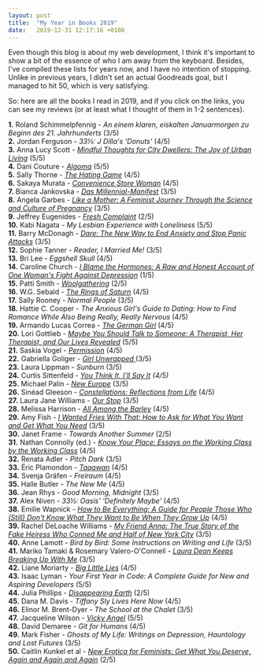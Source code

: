 ```yaml
---
layout: post
title:  "My Year in Books 2019"
date:   2019-12-31 12:17:16 +0100
---
```


Even though this blog is about my web development, I think it's important to show a bit of the essence of who I am away from the keyboard. Besides, I've compiled these lists for years now, and I have no intention of stopping. Unlike in previous years, I didn't set an actual Goodreads goal, but I managed to hit 50, which is very satisfying.

So: here are all the books I read in 2019, and if you click on the links, you can see my reviews (or at least what I thought of them in 1-2 sentences).

<strong>1.</strong> Roland Schimmelpfennig - <i>An einem klaren, eiskalten Januarmorgen zu Beginn des 21. Jahrhunderts</i> (3/5)<br>
<strong>2.</strong> Jordan Ferguson - <i>33⅓: J Dilla's 'Donuts' </i>(4/5)<br>
<strong>3.</strong> Anna Lucy Scott - <i><a href="https://www.goodreads.com/review/show/2675176928">Mindful Thoughts for City Dwellers: The Joy of Urban Living</a></i> (5/5)<br>
<strong>4.</strong> Dani Couture - <i><a href="https://www.goodreads.com/review/show/849912433?">Algoma</a></i> (5/5)<br>
<strong>5.</strong> Sally Thorne - <i><a href="https://www.goodreads.com/review/show/2699848932">The Hating Game</a></i> (4/5)<br>
<strong>6.</strong> Sakaya Murata -<i> <a href="https://www.goodreads.com/review/show/2475361196">Convenience Store Woman</a></i> (4/5)<br>
<strong>7.</strong> Bianca Jankovska - <i><a href="https://www.goodreads.com/review/show/2708666096">Das Millennial-Manifest</a></i> (3/5)<br>
<strong>8.</strong> Angela Garbes - <i><a href="https://www.goodreads.com/review/show/2617318657">Like a Mother: A Feminist Journey Through the Science and Culture of Pregnancy</a></i> (3/5)<br>
<strong>9.</strong> Jeffrey Eugenides - <i><a href="https://www.goodreads.com/review/show/1992404339">Fresh Complaint</a></i> (2/5)<br>
<strong>10.</strong> Kabi Nagata - <i>My Lesbian Experience with Loneliness</i> (5/5)<br>
<strong>11.</strong> Barry McDonagh - <i><a href="https://www.goodreads.com/review/show/2746727178">Dare: The New Way to End Anxiety and Stop Panic Attacks</a></i> (3/5)<br>
<strong>12.</strong> Sophie Tanner - <i>Reader, I Married Me! </i>(3/5)<br>
<strong>13.</strong> Bri Lee - <i>Eggshell Skull </i>(4/5)<br>
<strong>14.</strong> Caroline Church - <i><a href="https://www.goodreads.com/review/show/2764449714">I Blame the Hormones: A Raw and Honest Account of One Woman's Fight Against Depression</a></i> (1/5)<br>
<strong>15.</strong> Patti Smith - <a href="https://www.goodreads.com/review/show/1878963029"><i>Woolgathering</i></a> (2/5)<br>
<strong>16.</strong> W.G. Sebald - <a href="https://www.goodreads.com/review/show/1458843122"><i>The</i> <i>Rings of Saturn</i></a> (4/5)<br>
<strong>17.</strong> Sally Rooney - <i>Normal People</i> (3/5)<br>
<strong>18.</strong> Hattie C. Cooper - <i>The Anxious Girl's Guide to Dating: How to Find Romance While Also Being Really, Really Nervous </i>(4/5)<br>
<strong>19.</strong> Armando Lucas Correa - <i><a href="https://www.goodreads.com/review/show/2830016788">The German Girl</a></i> (4/5)<br>
<strong>20.</strong> Lori Gottlieb - <i><a href="https://www.goodreads.com/review/show/2834406167">Maybe You Should Talk to Someone: A Therapist, Her Therapist, and Our Lives Revealed</a></i> (5/5)<br>
<strong>21.</strong> Saskia Vogel - <i><a href="https://www.goodreads.com/review/show/2690982330">Permission</a></i> (4/5)<br>
<strong>22.</strong> Gabriella Goliger - <i><a href="https://www.goodreads.com/review/show/2877661137">Girl Unwrapped </a></i>(3/5)<br>
<strong>23.</strong> Laura Lippman - <i>Sunburn</i> (3/5)<br>
<strong>24.</strong> Curtis Sittenfeld - <i><a href="https://www.goodreads.com/review/show/2904764393">You Think It, I'll Say It</a> (4/5)</i><br>
<strong>25.</strong> Michael Palin - <i><a href="https://www.goodreads.com/review/show/2932810220">New Europe</a> </i>(3/5)<br>
<strong>26.</strong> Sinéad Gleeson - <i><a href="https://www.goodreads.com/review/show/2941928664">Constellations: Reflections from Life</a></i> (4/5)<br>
<strong>27.</strong> Laura Jane Williams - <i><a href="https://www.goodreads.com/review/show/2782924515">Our Stop</a></i> (3/5)<br>
<strong>28.</strong> Melissa Harrison - <i><a href="https://www.goodreads.com/review/show/2536387806">All Among the Barley</a></i> (4/5)<br>
<strong>29.</strong> Amy Fish - <i><a href="https://www.goodreads.com/review/show/2986311806">I Wanted Fries With That: How to Ask for What You Want and Get What You Need</a> </i>(3/5)<br>
<strong>30.</strong> Janet Frame - <i>Towards Another Summer</i> (2/5)<br>
<strong>31.</strong> Nathan Connolly (ed.) - <i><a href="https://www.goodreads.com/review/show/2999432851">Know Your Place: Essays on the Working Class by the Working Class</a></i> (4/5)<br>
<strong>32.</strong> Renata Adler - <i>Pitch Dark</i> (3/5)<br>
<strong>33.</strong> Éric Plamondon - <a href="https://www.goodreads.com/review/show/1984007747"><em>Taqawan</em></a> (4/5)<br>
<strong>34.</strong> Svenja Gräfen - <em>Freiraum</em> (4/5)<br>
<strong>35.</strong> Halle Butler - <em>The New Me</em> (4/5)<br>
<strong>36.</strong> Jean Rhys - <em>Good Morning, Midnight</em> (3/5)<br>
<strong>37.</strong> Alex Niven - <i>33⅓: Oasis' 'Definitely Maybe' </i>(4/5)<br>
<strong>38.</strong> Emilie Wapnick - <a href="https://www.goodreads.com/review/show/3057008182"><em>How to Be Everything: A Guide for People Those Who (Still) Don't Know What They Want to Be When They Grow Up</em></a> (4/5)<br>
<strong>39.</strong> Rachel DeLoache Williams - <a href="https://www.goodreads.com/review/show/2872822276"><em>My Friend Anna: The True Story of the Fake Heiress Who Conned Me and Half of New York City</em></a> (3/5)<br>
<strong>40.</strong> Anne Lamott - <em>Bird by Bird: Some Instructions on Writing and Life</em> (3/5)<br>
<strong>41.</strong> Mariko Tamaki &amp; Rosemary Valero-O'Connell - <a href="https://www.goodreads.com/review/show/3065326584"><em>Laura Dean Keeps Breaking Up With Me</em></a> (3/5)<br>
<strong>42.</strong> Liane Moriarty - <a href="https://www.goodreads.com/review/show/3075701628"><em>Big Little Lies</em></a> (4/5)<br>
<strong>43.</strong> Isaac Lyman - <em>Your First Year in Code: A Complete Guide for New and Aspiring Developers</em> (5/5)<br>
<strong>44.</strong> Julia Phillips - <em><a href="https://www.goodreads.com/review/show/3091455515">Disappearing Earth</a></em> (2/5)<br>
<strong>45.</strong> Dana M. Davis - <em>Tiffany Sly Lives Here Now</em> (4/5)<br>
<strong>46.</strong> Elinor M. Brent-Dyer - <em>The School at the Chalet</em> (3/5)<br>
<strong>47.</strong> Jacqueline Wilson - <em><a href="https://www.goodreads.com/review/show/3105048232">Vicky Angel</a></em> (5/5)<br>
<strong>48.</strong> David Demaree - <em>Git for Humans</em> (4/5)<br>
<strong>49.</strong> Mark Fisher - <em>Ghosts of My Life: Writings on Depression, Hauntology and Lost Futures</em> (3/5)<br>
<strong>50.</strong> Caitlin Kunkel et al - <em><a href="https://www.goodreads.com/review/show/3110606054">New Erotica for Feminists: Get What You Deserve, Again and Again and Again</a></em> (2/5)
